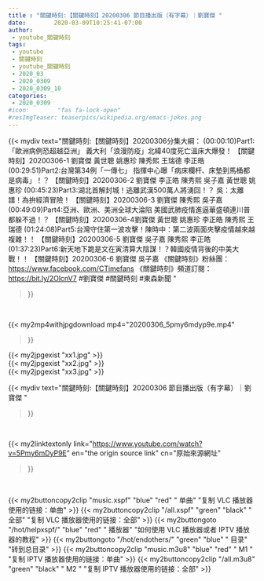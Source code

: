 ```yaml
---
title : "關鍵時刻:【關鍵時刻】20200306 節目播出版（有字幕）｜劉寶傑 "
date:        2020-03-09T10:25:41-07:00
author:
 - youtube_關鍵時刻
tags:
 - youtube
 - 關鍵時刻
 - youtube_關鍵時刻
 - 2020_03
 - 2020_0309
 - 2020_0309_10
categories:
 - 2020_0309
#icon:        "fas fa-lock-open"
#resImgTeaser: teaserpics/wikipedia.org/emacs-jokes.png
---
```


{{< mydiv text="關鍵時刻:【關鍵時刻】20200306分集大綱：  (00:00:10)Part1:「歐洲病例恐超越亞洲」 義大利「浪漫防疫」北緯40度死亡溫床大爆發！ 【關鍵時刻】20200306-1 劉寶傑 黃世聰 姚惠珍 陳秀熙 王瑞德 李正皓  (00:29:51)Part2:台灣第34例「一傳七」 指揮中心曝「病床欄杆、床墊到馬桶都是病毒」！？ 【關鍵時刻】20200306-2 劉寶傑 李正皓 陳秀熙 吳子嘉 黃世聰 姚惠珍  (00:45:23)Part3:湖北首解封城！逃離武漢500萬人將湧回！？ 吳：太離譜！為拚經濟冒險！ 【關鍵時刻】20200306-3 劉寶傑 陳秀熙 吳子嘉  (00:49:09)Part4:亞洲、歐洲、美洲全球大淪陷 美國武肺疫情進逼華盛頓連川普都躲不過！？ 【關鍵時刻】20200306-4劉寶傑 黃世聰 姚惠珍 李正皓 陳秀熙 王瑞德  (01:24:08)Part5:台灣守住第一波攻擊！陳時中：第二波兩面夾擊疫情越來越複雜！！ 【關鍵時刻】20200306-5 劉寶傑 吳子嘉 陳秀熙 李正皓  (01:37:23)Part6:新天地下跪是文在寅清算大陰謀！？韓國疫情背後的中美大戰！！ 【關鍵時刻】20200306-6 劉寶傑 吳子嘉  《關鍵時刻》粉絲團：https://www.facebook.com/CTimefans 《關鍵時刻》頻道訂閱：https://bit.ly/2OlcnV7  #劉寶傑 #關鍵時刻 #東森新聞 "
>}}
<br>


{{< my2mp4withjpgdownload mp4="20200306_5pmy6mdyp9e.mp4"
>}}

{{< my2jpgexist "xx1.jpg" >}}<br>
{{< my2jpgexist "xx2.jpg" >}}<br>
{{< my2jpgexist "xx3.jpg" >}}<br>



{{< mydiv text="關鍵時刻:【關鍵時刻】20200306 節目播出版（有字幕）｜劉寶傑 "
>}}
<br>

{{< my2linktextonly link="https://www.youtube.com/watch?v=5Pmy6mDyP9E"
en="the origin source link" cn="原始來源網址"
>}}


<br>

{{< my2buttoncopy2clip "music.xspf"        "blue"   "red"    " 单曲"  "复制 VLC 播放器使用的链接：单曲" >}} {{< my2buttoncopy2clip "/all.xspf"         "green"  "black"  " 全部"  "复制 VLC 播放器使用的链接：全部" >}} {{< my2buttongoto      "/hot/helpxspf/"    "blue"   "red"    " 播放器" "如何使用 VLC 播放器或者 IPTV 播放器的教程" >}} {{< my2buttongoto      "/hot/endothers/"   "green"  "blue"   " 目录"   "转到总目录" >}} {{< my2buttoncopy2clip "music.m3u8"        "blue"   "red"    " M1 "    "复制 IPTV 播放器使用的链接：单曲" >}} {{< my2buttoncopy2clip "/all.m3u8"         "green"  "black"  " M2 "    "复制 IPTV 播放器使用的链接：全部" >}} 
